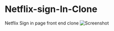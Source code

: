 # Netflix-sign-In-Clone
Netflix Sign in page front end clone
![Screenshot ](https://user-images.githubusercontent.com/76049181/171679925-c2caedc5-2353-4990-998c-e234aea09706.png)
